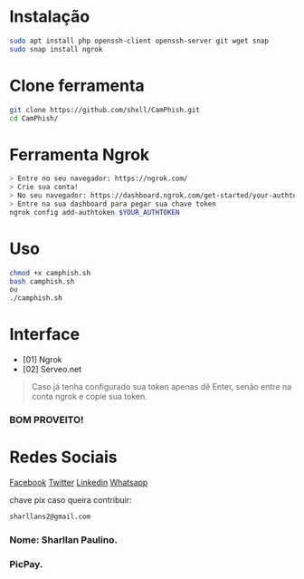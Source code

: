 # Instalação 

```bash
sudo apt install php openssh-client openssh-server git wget snap
sudo snap install ngrok
```

# Clone ferramenta

```bash
git clone https://github.com/shxll/CamPhish.git
cd CamPhish/
```

# Ferramenta Ngrok
```bash
> Entre no seu navegador: https://ngrok.com/
> Crie sua conta!
> No seu navegador: https://dashboard.ngrok.com/get-started/your-authtoken
> Entre na sua dashboard para pegar sua chave token
ngrok config add-authtoken $YOUR_AUTHTOKEN
```

# Uso
```bash
chmod +x camphish.sh
bash camphish.sh
ou
./camphish.sh
```
# Interface

- [01] Ngrok
- [02] Serveo.net

>Caso já tenha configurado sua token apenas dê Enter, senão entre na conta ngrok e copie sua token.

### BOM PROVEITO!

# Redes Sociais
[Facebook](https://www.facebook.com/Shall777)
[Twitter](https://twitter.com/sharllanp)
[Linkedin](https://br.linkedin.com/in/sharllan-paulino)
[Whatsapp](https://wa.me/+5592981325925)

chave pix caso queira contribuir:
```bash
sharllans2@gmail.com
```
### Nome: Sharllan Paulino.
### PicPay.

